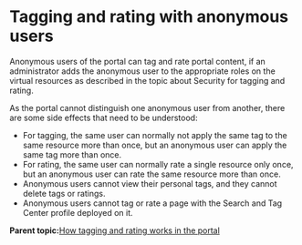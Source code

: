 # Tagging and rating with anonymous users

Anonymous users of the portal can tag and rate portal content, if an administrator adds the anonymous user to the appropriate roles on the virtual resources as described in the topic about Security for tagging and rating.

As the portal cannot distinguish one anonymous user from another, there are some side effects that need to be understood:

-   For tagging, the same user can normally not apply the same tag to the same resource more than once, but an anonymous user can apply the same tag more than once.
-   For rating, the same user can normally rate a single resource only once, but an anonymous user can rate the same resource more than once.
-   Anonymous users cannot view their personal tags, and they cannot delete tags or ratings.
-   Anonymous users cannot tag or rate a page with the Search and Tag Center profile deployed on it.

**Parent topic:**[How tagging and rating works in the portal](../admin-system/tag_rate_adm_gen.md)

